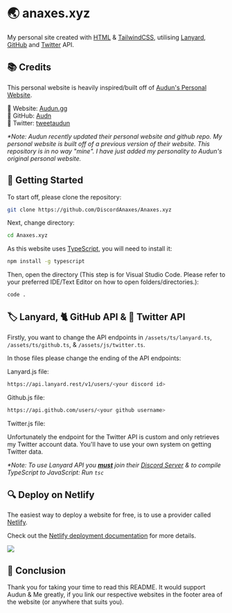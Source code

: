 # 🌏 anaxes.xyz

My personal site created with [HTML](https://www.w3schools.com/html/) & [TailwindCSS](https://tailwindcss.com), utilising [Lanyard](https://discord.com/invite/UrXF2cfJ7F), [GitHub](https://api.github.com) and [Twitter](https://developer.twitter.com) API.

## 📚 Credits

This personal website is heavily inspired/built off of [Audun's Personal Website](https://audun.gg).

🔗 Website: [Audun.gg](https://audun.gg)
<br/>
🔗 GitHub: [Audn](https://github.com/audn)
<br/>
🔗 Twitter: [tweetaudun](https://twitter.com/tweetaudun)

_\*Note: Audun recently updated their personal website and github repo. My personal website is built off of a previous version of their website. This repository is in no way "mine". I have just added my personality to Audun's original personal website._

## 🚀 Getting Started

To start off, please clone the repository:

```bash
git clone https://github.com/DiscordAnaxes/Anaxes.xyz
```

Next, change directory:

```bash
cd Anaxes.xyz
```

As this website uses [TypeScript](https://www.typescriptlang.org/), you will need to install it:

```bash
npm install -g typescript
```

Then, open the directory (This step is for Visual Studio Code. Please refer to your preferred IDE/Text Editor on how to open folders/directories.):

```bash
code .
```

## 🏷️ Lanyard, 🐈 GitHub API & 🐤 Twitter API

Firstly, you want to change the API endpoints in `/assets/ts/lanyard.ts`, `/assets/ts/github.ts`, & `/assets/js/twitter.ts`.

In those files please change the ending of the API endpoints:

Lanyard.js file:

```bash
https://api.lanyard.rest/v1/users/<your discord id>
```

Github.js file:

```bash
https://api.github.com/users/<your github username>
```

Twitter.js file:

Unfortunately the endpoint for the Twitter API is custom and only retrieves my Twitter account data. You'll have to use your own system on getting Twitter data.

_\*Note: To use Lanyard API you <strong><u>must</u></strong> join their [Discord Server](https://discord.com/invite/UrXF2cfJ7F) & to compile TypeScript to JavaScript: Run `tsc`_

## 🔍 Deploy on Netlify

The easiest way to deploy a website for free, is to use a provider called [Netlify](https://netlify.com).

Check out the [Netlify deployment documentation](https://www.netlify.com/blog/2016/09/29/a-step-by-step-guide-deploying-on-netlify/) for more details.

<a href="https://app.netlify.com/start/deploy?repository=https://github.com/DiscordAnaxes/Anaxes.xyz"><img src="https://www.netlify.com/img/deploy/button.svg"/></a>

## 👋 Conclusion

Thank you for taking your time to read this README. It would support Audun & Me greatly, if you link our respective websites in the footer area of the website (or anywhere that suits you).
